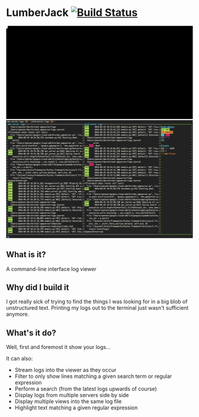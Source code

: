 # LumberJack [![Build Status](https://travis-ci.org/ChrisPenner/LumberJack.svg?branch=master)](https://travis-ci.org/ChrisPenner/LumberJack)
![demo](docs/demo.gif)
![screenshot](docs/screenshot.png)

## What is it?
A command-line interface log viewer

## Why did I build it
I got really sick of trying to find the things I was looking for in a big blob of unstructured text.
Printing my logs out to the terminal just wasn't sufficient anymore.

## What's it do?
Well, first and foremost it show your logs...

It can also:
- Stream logs into the viewer as they occur
- Filter to only show lines matching a given search term or regular expression
- Perform a search (from the latest logs upwards of course)
- Display logs from multiple servers side by side
- Display multiple views into the same log file
- Highlight text matching a given regular expression
